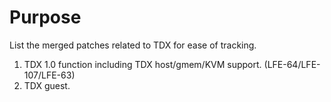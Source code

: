 Purpose
=======

List the merged patches related to TDX for ease of tracking.

1. TDX 1.0 function including TDX host/gmem/KVM support. (LFE-64/LFE-107/LFE-63)
2. TDX guest.